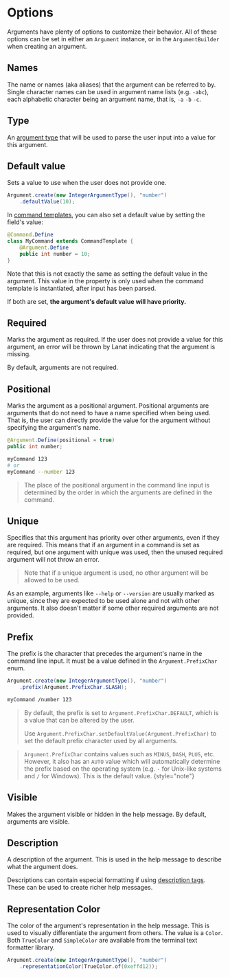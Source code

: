 # Options

Arguments have plenty of options to customize their behavior. All of these options can be set in either an
`Argument` instance, or in the `ArgumentBuilder` when creating an argument.


## Names

The name or names (aka aliases) that the argument can be referred to by.
Single character names can be used in argument name lists (e.g. ``-abc``), each alphabetic
character being an argument name, that is, ``-a`` ``-b`` ``-c``.


## Type

An [argument type](Argument-Types.md) that will be used to parse the user input into a value for this argument.



## Default value

Sets a value to use when the user does not provide one.

```Java
Argument.create(new IntegerArgumentType(), "number")
	.defaultValue(10);
```

<tip>

In [command templates](Command-Templates.md), you can also set a default value by setting the field's value:

```Java
@Command.Define
class MyCommand extends CommandTemplate {
	@Argument.Define
	public int number = 10;
}
```

Note that this is not exactly the same as setting the default value in the argument. This value in the property is
only used when the command template is instantiated, after input has been parsed.

If both are set, **the argument's default value will have priority.**

</tip>



## Required

Marks the argument as required. If the user does not provide a value for this argument, an error will be thrown by Lanat
indicating that the argument is missing.

By default, arguments are not required.



## Positional

Marks the argument as a positional argument. Positional arguments are arguments that do not need to have a name specified
when being used. That is, the user can directly provide the value for the argument without specifying the argument's name.

```Java
@Argument.Define(positional = true)
public int number;
```

```Bash
myCommand 123
# or
myCommand --number 123
```

> The place of the positional argument in the command line input is determined by the order in which the arguments are
> defined in the command.



## Unique

Specifies that this argument has priority over other arguments, even if they are required. This means that if an
argument in a command is set as required, but one argument with unique was used, then the unused required argument
will not throw an error.

> Note that if a unique argument is used, no other argument will be allowed to be used.

As an example, arguments like `--help` or `--version` are usually marked as unique, since they are expected to be used
alone and not with other arguments. It also doesn't matter if some other required arguments are not provided.



## Prefix

The prefix is the character that precedes the argument's name in the command line input. It must be a value defined in
the ``Argument.PrefixChar`` enum.

```Java
Argument.create(new IntegerArgumentType(), "number")
	.prefix(Argument.PrefixChar.SLASH);
```

```Bash
myCommand /number 123
```

> By default, the prefix is set to `Argument.PrefixChar.DEFAULT`, which is a value that can be altered by the user.
>
> Use ``Argument.PrefixChar.setDefaultValue(Argument.PrefixChar)`` to set the default prefix character used by all
> arguments.

> ``Argument.PrefixChar`` contains values such as `MINUS`, `DASH`, `PLUS`, etc. However, it also has an `AUTO`
> value which will automatically determine the prefix based on the operating system (e.g. `-` for Unix-like systems and
> `/` for Windows). This is the default value.
> {style="note"}



## Visible

Makes the argument visible or hidden in the help message. By default, arguments are visible.



## Description

A description of the argument. This is used in the help message to describe what the argument does.

<tip id="description-tags">

Descriptions can contain especial formatting if using [description tags](Description-tags.md). These can be used to
create richer help messages.

</tip>



## Representation Color

The color of the argument's representation in the help message. This is used to visually differentiate the argument from
others. The value is a ``Color``. Both ``TrueColor`` and ``SimpleColor`` are available from the terminal text formatter
library.

```Java
Argument.create(new IntegerArgumentType(), "number")
	.representationColor(TrueColor.of(0xeffd12));
```